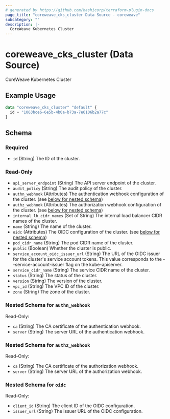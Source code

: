 ```yaml
---
# generated by https://github.com/hashicorp/terraform-plugin-docs
page_title: "coreweave_cks_cluster Data Source - coreweave"
subcategory: ""
description: |-
  CoreWeave Kubernetes Cluster
---
```


# coreweave_cks_cluster (Data Source)

CoreWeave Kubernetes Cluster

## Example Usage

```terraform
data "coreweave_cks_cluster" "default" {
  id = "1063bce6-6e5b-4b0a-b73a-7e6106b2a77c"
}
```

<!-- schema generated by tfplugindocs -->
## Schema

### Required

- `id` (String) The ID of the cluster.

### Read-Only

- `api_server_endpoint` (String) The API server endpoint of the cluster.
- `audit_policy` (String) The audit policy of the cluster.
- `authn_webhook` (Attributes) The authentication webhook configuration of the cluster. (see [below for nested schema](#nestedatt--authn_webhook))
- `authz_webhook` (Attributes) The authorization webhook configuration of the cluster. (see [below for nested schema](#nestedatt--authz_webhook))
- `internal_lb_cidr_names` (Set of String) The internal load balancer CIDR names of the cluster.
- `name` (String) The name of the cluster.
- `oidc` (Attributes) The OIDC configuration of the cluster. (see [below for nested schema](#nestedatt--oidc))
- `pod_cidr_name` (String) The pod CIDR name of the cluster.
- `public` (Boolean) Whether the cluster is public.
- `service_account_oidc_issuer_url` (String) The URL of the OIDC issuer for the cluster's service account tokens. This value corresponds to the --service-account-issuer flag on the kube-apiserver.
- `service_cidr_name` (String) The service CIDR name of the cluster.
- `status` (String) The status of the cluster.
- `version` (String) The version of the cluster.
- `vpc_id` (String) The VPC ID of the cluster.
- `zone` (String) The zone of the cluster.

<a id="nestedatt--authn_webhook"></a>
### Nested Schema for `authn_webhook`

Read-Only:

- `ca` (String) The CA certificate of the authentication webhook.
- `server` (String) The server URL of the authentication webhook.


<a id="nestedatt--authz_webhook"></a>
### Nested Schema for `authz_webhook`

Read-Only:

- `ca` (String) The CA certificate of the authorization webhook.
- `server` (String) The server URL of the authorization webhook.


<a id="nestedatt--oidc"></a>
### Nested Schema for `oidc`

Read-Only:

- `client_id` (String) The client ID of the OIDC configuration.
- `issuer_url` (String) The issuer URL of the OIDC configuration.
